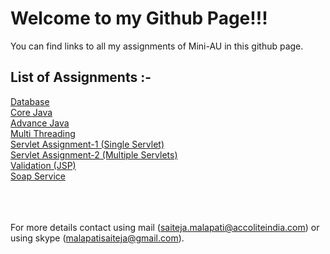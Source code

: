 # Welcome to my Github Page!!!

You can find links to all my assignments of Mini-AU in this github page.

## List of Assignments :-

<a href="https://github.com/saitejamalapati/Database">Database</a><br>
<a href="https://github.com/saitejamalapati/CoreJava">Core Java</a><br>
<a href="https://github.com/saitejamalapati/AdvanceJava">Advance Java</a><br>
<a href="https://github.com/saitejamalapati/MultiThreading">Multi Threading</a><br>
<a href="https://github.com/saitejamalapati/singleServlet">Servlet Assignment-1 (Single Servlet)</a><br>
<a href="https://github.com/saitejamalapati/MultipleServlets">Servlet Assignment-2 (Multiple Servlets)</a><br>
<a href="https://github.com/saitejamalapati/JspAssignment">Validation (JSP)</a><br>
<a href="https://github.com/saitejamalapati/SoapAssignment">Soap Service</a><br><br><br><br>


For more details contact using mail (saiteja.malapati@accoliteindia.com) or using skype (malapatisaiteja@gmail.com).
